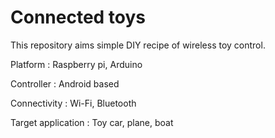 # Connected toys
This repository aims simple DIY recipe of wireless toy control.

Platform : Raspberry pi, Arduino

Controller : Android based

Connectivity : Wi-Fi, Bluetooth

Target application : Toy car, plane, boat 
